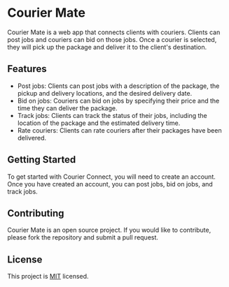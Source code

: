 # Courier Mate
Courier Mate is a web app that connects clients with couriers. Clients can post jobs and couriers can bid on those jobs. Once a courier is selected, they will pick up the package and deliver it to the client's destination.

## Features
- Post jobs: Clients can post jobs with a description of the package, the pickup and delivery locations, and the desired delivery date.
- Bid on jobs: Couriers can bid on jobs by specifying their price and the time they can deliver the package.
- Track jobs: Clients can track the status of their jobs, including the location of the package and the estimated delivery time.
- Rate couriers: Clients can rate couriers after their packages have been delivered.

## Getting Started
To get started with Courier Connect, you will need to create an account. Once you have created an account, you can post jobs, bid on jobs, and track jobs.

## Contributing
Courier Mate is an open source project. If you would like to contribute, please fork the repository and submit a pull request.

## License
This project is [MIT](./MIT.md) licensed.